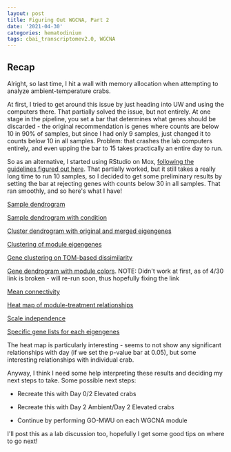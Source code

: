 ```yaml
---
layout: post
title: Figuring Out WGCNA, Part 2
date: '2021-04-30'
categories: hematodinium
tags: cbai_transcriptomev2.0, WGCNA
---
```


## Recap

Alright, so last time, I hit a wall with memory allocation when attempting to analyze ambient-temperature crabs.

At first, I tried to get around this issue by just heading into UW and using the computers there. That partially solved the issue, but not entirely. At one stage in the pipeline, you set a bar that determines what genes should be discarded - the original recommendation is genes where counts are below 10 in 90% of samples, but since I had only 9 samples, just changed it to counts below 10 in all samples. Problem: that crashes the lab computers entirely, and even upping the bar to 15 takes practically an entire day to run.

So as an alternative, I started using RStudio on Mox, [following the guidelines figured out here](https://github.com/RobertsLab/resources/discussions/1180). That partially worked, but it still takes a really long time to run 10 samples, so I decided to get some preliminary results by setting the bar at rejecting genes with counts below 30 in all samples. That ran smoothly, and so here's what I have!

[Sample dendrogram](https://github.com/afcoyle/hemat_bairdi_transcriptome/blob/main/output/WGCNA_output/AmbCrabs_cbai_transcriptome_v2.0_trial/OnlyCtsOver30/ClusterDendrogram.png)

[Sample dendrogram with condition](https://github.com/afcoyle/hemat_bairdi_transcriptome/blob/main/output/WGCNA_output/AmbCrabs_cbai_transcriptome_v2.0_trial/OnlyCtsOver30/ClusterDendrogram_W_Colors.png)

[Cluster dendrogram with original and merged eigengenes](https://github.com/afcoyle/hemat_bairdi_transcriptome/blob/main/output/WGCNA_output/AmbCrabs_cbai_transcriptome_v2.0_trial/OnlyCtsOver30/ClusterDendrogramOrigAndMergedEigengenes.png)

[Clustering of module eigengenes](https://github.com/afcoyle/hemat_bairdi_transcriptome/blob/main/output/WGCNA_output/AmbCrabs_cbai_transcriptome_v2.0_trial/OnlyCtsOver30/ClusteredEigengenes.png)

[Gene clustering on TOM-based dissimilarity](https://github.com/afcoyle/hemat_bairdi_transcriptome/blob/main/output/WGCNA_output/AmbCrabs_cbai_transcriptome_v2.0_trial/OnlyCtsOver30/GeneDendrogram.png)

[Gene dendrogram with module colors](https://github.com/afcoyle/hemat_bairdi_transcriptome/blob/main/output/WGCNA_output/AmbCrabs_cbai_transcriptome_v2.0_trial/OnlyCtsOver30/GeneDendrogramWColors). NOTE: Didn't work at first, as of 4/30 link is broken - will re-run soon, thus hopefully fixing the link

[Mean connectivity](https://github.com/afcoyle/hemat_bairdi_transcriptome/blob/main/output/WGCNA_output/AmbCrabs_cbai_transcriptome_v2.0_trial/OnlyCtsOver30/MeanConnectivity.png)

[Heat map of module-treatment relationships](https://github.com/afcoyle/hemat_bairdi_transcriptome/blob/main/output/WGCNA_output/AmbCrabs_cbai_transcriptome_v2.0_trial/OnlyCtsOver30/ModuleTreatmentHeatMap.png)

[Scale independence](https://github.com/afcoyle/hemat_bairdi_transcriptome/blob/main/output/WGCNA_output/AmbCrabs_cbai_transcriptome_v2.0_trial/OnlyCtsOver30/ScaleIndependence.png)

[Specific gene lists for each eigengenes](https://github.com/afcoyle/hemat_bairdi_transcriptome/tree/main/output/WGCNA_output/AmbCrabs_cbai_transcriptome_v2.0_trial/OnlyCtsOver30)

The heat map is particularly interesting - seems to not show any significant relationships with day (if we set the p-value bar at 0.05), but some interesting relationships with individual crab.

Anyway, I think I need some help interpreting these results and deciding my next steps to take. Some possible next steps:

- Recreate this with Day 0/2 Elevated crabs

- Recreate this with Day 2 Ambient/Day 2 Elevated crabs

- Continue by performing GO-MWU on each WGCNA module

I'll post this as a lab discussion too, hopefully I get some good tips on where to go next!